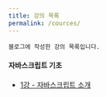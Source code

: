 ```yaml
---
title: 강의 목록
permalink: /cources/
---
```


    블로그에 작성한 강의 목록입니다.

#### 자바스크립트 기초
* [1강 - 자바스크립트 소개](http://l0gic.me/2013-08-16/javascript-basic-class-1/)
